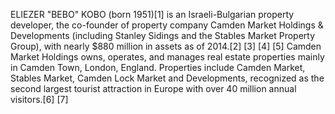 ELIEZER "BEBO" KOBO (born 1951)[1] is an Israeli-Bulgarian property developer, the co-founder of property company Camden Market Holdings & Developments (including Stanley Sidings and the Stables Market Property Group), with nearly $880 million in assets as of 2014.[2] [3] [4] [5] Camden Market Holdings owns, operates, and manages real estate properties mainly in Camden Town, London, England. Properties include Camden Market, Stables Market, Camden Lock Market and Developments, recognized as the second largest tourist attraction in Europe with over 40 million annual visitors.[6] [7]
